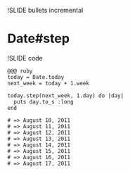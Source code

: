 !SLIDE bullets incremental
# Date#step

!SLIDE code

    @@@ ruby
    today = Date.today
    next_week = today + 1.week
    
    today.step(next_week, 1.day) do |day|
      puts day.to_s :long
    end
        
    # => August 10, 2011
    # => August 11, 2011
    # => August 12, 2011
    # => August 13, 2011
    # => August 14, 2011
    # => August 15, 2011
    # => August 16, 2011
    # => August 17, 2011